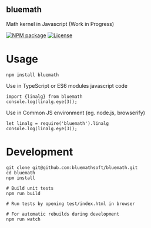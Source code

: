 
## bluemath

Math kernel in Javascript (Work in Progress)

[![NPM package](https://img.shields.io/npm/v/bluemath.svg)](https://www.npmjs.com/package/bluemath)
[![License](https://img.shields.io/badge/license-AGPL3-blue.svg)](LICENSE.txt)

Usage
===

    npm install bluemath

Use in TypeScript or ES6 modules javascript code

    import {linalg} from bluemath
    console.log(linalg.eye(3));

Use in Common JS environment (eg. node.js, browserify)

    let linalg = require('bluemath').linalg
    console.log(linalg.eye(3));

Development
===

    git clone git@github.com:bluemathsoft/bluemath.git
    cd bluemath
    npm install

    # Build unit tests
    npm run build

    # Run tests by opening test/index.html in browser

    # For automatic rebuilds during development
    npm run watch
